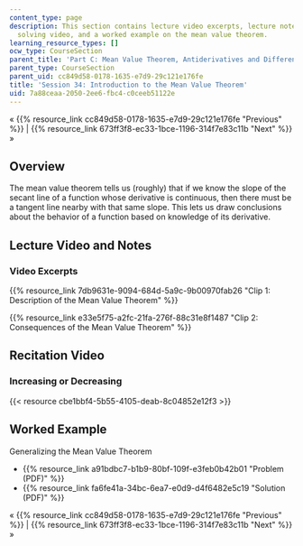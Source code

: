 ```yaml
---
content_type: page
description: This section contains lecture video excerpts, lecture notes, a problem
  solving video, and a worked example on the mean value theorem.
learning_resource_types: []
ocw_type: CourseSection
parent_title: 'Part C: Mean Value Theorem, Antiderivatives and Differential Equations'
parent_type: CourseSection
parent_uid: cc849d58-0178-1635-e7d9-29c121e176fe
title: 'Session 34: Introduction to the Mean Value Theorem'
uid: 7a88ceaa-2050-2ee6-fbc4-c0ceeb51122e
---
```


« {{% resource_link cc849d58-0178-1635-e7d9-29c121e176fe "Previous" %}} | {{% resource_link 673ff3f8-ec33-1bce-1196-314f7e83c11b "Next" %}} »

Overview
--------

The mean value theorem tells us (roughly) that if we know the slope of the secant line of a function whose derivative is continuous, then there must be a tangent line nearby with that same slope. This lets us draw conclusions about the behavior of a function based on knowledge of its derivative.

Lecture Video and Notes
-----------------------

### Video Excerpts

{{% resource_link 7db9631e-9094-684d-5a9c-9b00970fab26 "Clip 1: Description of the Mean Value Theorem" %}}

{{% resource_link e33e5f75-a2fc-21fa-276f-88c31e8f1487 "Clip 2: Consequences of the Mean Value Theorem" %}}

Recitation Video
----------------

### Increasing or Decreasing

{{< resource cbe1bbf4-5b55-4105-deab-8c04852e12f3 >}}

Worked Example
--------------

Generalizing the Mean Value Theorem

*   {{% resource_link a91bdbc7-b1b9-80bf-109f-e3feb0b42b01 "Problem (PDF)" %}}
*   {{% resource_link fa6fe41a-34bc-6ea7-e0d9-d4f6482e5c19 "Solution (PDF)" %}}

« {{% resource_link cc849d58-0178-1635-e7d9-29c121e176fe "Previous" %}} | {{% resource_link 673ff3f8-ec33-1bce-1196-314f7e83c11b "Next" %}} »